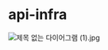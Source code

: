 # api-infra
![제목 없는 다이어그램 (1).jpg](https://github.com/rjsdn9025/api-infra/tree/master/images)
